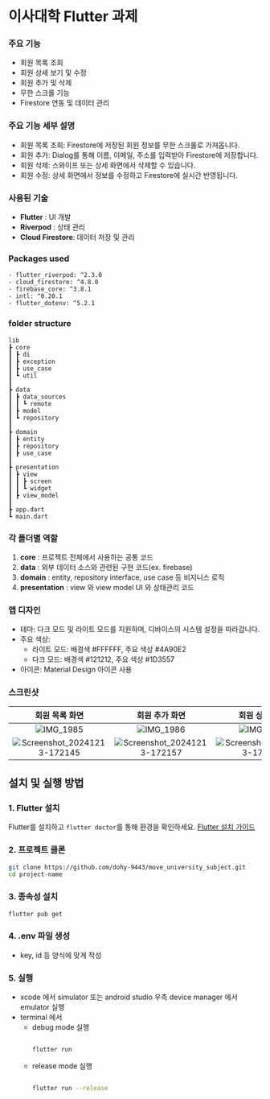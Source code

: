 # 이사대학 Flutter 과제

### 주요 기능
- 회원 목록 조회
- 회원 상세 보기 및 수정
- 회원 추가 및 삭제
- 무한 스크롤 기능
- Firestore 연동 및 데이터 관리

### 주요 기능 세부 설명
- 회원 목록 조회: Firestore에 저장된 회원 정보를 무한 스크롤로 가져옵니다.
- 회원 추가: Dialog를 통해 이름, 이메일, 주소를 입력받아 Firestore에 저장합니다.
- 회원 삭제: 스와이프 또는 상세 화면에서 삭제할 수 있습니다.
- 회원 수정: 상세 화면에서 정보를 수정하고 Firestore에 실시간 반영됩니다.


### 사용된 기술
- **Flutter**        : UI 개발
- **Riverpod**       : 상태 관리
- **Cloud Firestore**: 데이터 저장 및 관리

### Packages used
```
- flutter_riverpod: ^2.3.0
- cloud_firestore: ^4.8.0
- firebase_core: ^3.8.1
- intl: ^0.20.1
- flutter_dotenv: ^5.2.1
```

### folder structure
```
lib
┣ core
┃ ┣ di
┃ ┣ exception
┃ ┣ use_case
┃ ┗ util
┃ 
┣ data
┃ ┣ data_sources
┃ ┃ ┗ remote
┃ ┣ model
┃ ┗ repository
┃ 
┣ domain
┃ ┣ entity
┃ ┣ repository
┃ ┣ use_case
┃ 
┣ presentation
┃ ┣ view
┃ ┃ ┣ screen
┃ ┃ ┗ widget
┃ ┣ view_model
┃ 
┣ app.dart
┗ main.dart
```
### 각 폴더별 역할
1. **core**         : 프로젝트 전체에서 사용하는 공통 코드
2. **data**         : 외부 데이터 소스와 관련된 구현 코드(ex. firebase)
3. **domain**       : entity, repository interface, use case 등 비지니스 로직
4. **presentation** : view 와 view model UI 와 상태관리 코드

### 앱 디자인
- 테마: 다크 모드 및 라이트 모드를 지원하며, 디바이스의 시스템 설정을 따라갑니다.
- 주요 색상:
  - 라이트 모드: 배경색 #FFFFFF, 주요 색상 #4A90E2
  - 다크 모드: 배경색 #121212, 주요 색상 #1D3557
- 아이콘: Material Design 아이콘 사용

### 스크린샷
| 회원 목록 화면 | 회원 추가 화면 |                                                   회원 상세 화면                                                    |                                                    회원 삭제 화면                                                    |
|:--------:|:--------:|:-------------------------------------------------------------------------------------------------------------:|:--------------------------------------------------------------------------------------------------------------:|
| ![IMG_1985](https://github.com/user-attachments/assets/f7e149c4-d252-41af-995c-5db450860e2d) | ![IMG_1986](https://github.com/user-attachments/assets/28a67426-1ded-4fae-94de-a458771617b9) | ![IMG_1987](https://github.com/user-attachments/assets/c323ec42-0e86-44b7-8e08-060fb1367d06) | ![delete](https://github.com/user-attachments/assets/2f6a021b-bffb-4609-837c-2ff814093d98) |
| ![Screenshot_20241213-172145](https://github.com/user-attachments/assets/869d9422-e126-49e6-a69f-01ea465b379b) | ![Screenshot_20241213-172157](https://github.com/user-attachments/assets/ec8c9a23-3c32-49c5-9deb-0605414819a5) |![Screenshot_20241213-172207](https://github.com/user-attachments/assets/a5aab481-1b66-4ea3-b517-2b6803423dc3) |![Screenshot_20241213-172220](https://github.com/user-attachments/assets/998d798a-998c-4655-b9d6-20e76027003b) |


## 설치 및 실행 방법

### 1. Flutter 설치
Flutter를 설치하고 `flutter doctor`를 통해 환경을 확인하세요.
[Flutter 설치 가이드](https://docs.flutter.dev/get-started/install)

### 2. 프로젝트 클론
```bash
git clone https://github.com/dohy-9443/move_university_subject.git
cd project-name
```

### 3. 종속성 설치
```bash
flutter pub get
```

### 4. .env 파일 생성
- key, id 등 양식에 맞게 작성


### 5. 실행
- xcode 에서 simulator 또는 android studio 우측 device manager 에서 emulator 실행
- terminal 에서
  - debug mode 실행
    ```bash
    
    flutter run
    ```
  - release mode 실행
    ```bash
    
    flutter run --release
    ```
